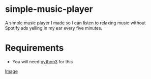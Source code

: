 # simple-music-player
A simple music player I made so I can listen to relaxing music without Spotify ads yelling in my ear every five minutes.

# Requirements
- You will need [python3](https://www.python.org/) for this

[Image](https://github.com/crjase/simple-music-player/blob/main/image.jpg?raw=true)
